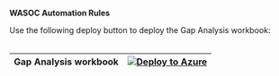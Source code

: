 **WASOC Automation Rules**

Use the following deploy button to deploy the Gap Analysis workbook:
<br> <br>

| **Gap Analysis workbook** | [![Deploy to Azure](https://aka.ms/deploytoazurebutton)](https://portal.azure.com/#create/Microsoft.Template/uri/https%3A%2F%2Fraw.githubusercontent.com%2Fpetarpetrovski%2Fwasocshared%2Fmain%2Fworkbooks%2FGAPAnalysisWorkbookWASOCv1.0.json) |
| ------------------------- | ----------------------------------------------------------------------------------------------------------------------------------------------------------------------------------------------------------------------------------------------- |
